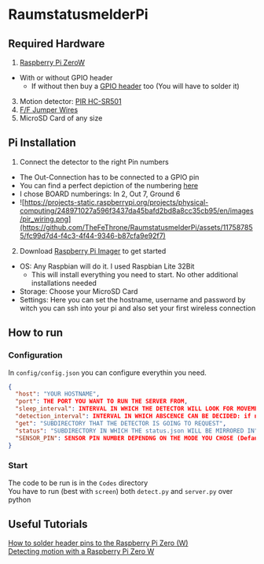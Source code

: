 # RaumstatusmelderPi

## Required Hardware

1. [Raspberry Pi ZeroW](https://www.berrybase.de/raspberry-pi-zero-w)
 - With or without GPIO header
   - If without then buy a [GPIO header](https://www.berrybase.de/40-pin-gpio-header-fuer-raspberry-pi-farbig-kodiert-simple-version) too (You will have to solder it)
3. Motion detector: [PIR HC-SR501](https://www.berrybase.de/hc-sr501-pir-sensor-infrarot-bewegungsmelder)
4. [F/F Jumper Wires](https://www.berrybase.de/40pin-jumper/dupont-kabel-female-female-trennbar)
5. MicroSD Card of any size

## Pi Installation

1. Connect the detector to the right Pin numbers

- The Out-Connection has to be connected to a GPIO pin
- You can find a perfect depiction of the numbering [here](https://cdn.sparkfun.com/assets/learn_tutorials/6/7/6/PiZero_1.pdf)
- I chose BOARD numberings: In 2, Out 7, Ground 6
- ![https://projects-static.raspberrypi.org/projects/physical-computing/248971027a596f3437da45bafd2bd8a8cc35cb95/en/images/pir_wiring.png](https://github.com/TheFeThrone/RaumstatusmelderPi/assets/117587855/fc99d7d4-f4c3-4f44-9346-b87cfa9e92f7)

2. Download [Raspberry Pi Imager](https://www.raspberrypi.com/software/) to get started

- OS: Any Raspbian will do it. I used Raspbian Lite 32Bit
  - This will install everything you need to start. No other additional installations needed 
- Storage: Choose your MicroSD Card
- Settings: Here you can set the hostname, username and password by witch you can ssh into your pi and also set your first wireless connection

## How to run

### Configuration

In `config/config.json` you can configure everythin you need. 
```json
{
  "host": "YOUR HOSTNAME", 
  "port": THE PORT YOU WANT TO RUN THE SERVER FROM,
  "sleep_interval": INTERVAL IN WHICH THE DETECTOR WILL LOOK FOR MOVEMENT,
  "detection_interval": INTERVAL IN WHICH ABSCENCE CAN BE DECIDED: if nothing has moved during this time, the room is empty,
  "get": "SUBDIRECTORY THAT THE DETECTOR IS GOING TO REQUEST",
  "status": "SUBDIRECTORY IN WHICH THE status.json WILL BE MIRRORED IN",
  "SENSOR_PIN": SENSOR PIN NUMBER DEPENDNG ON THE MODE YOU CHOSE (Default = BOARD)
}
```

### Start

The code to be run is in the `Codes` directory  
You have to run (best with `screen`) both `detect.py` and `server.py` over python

## Useful Tutorials

[How to solder header pins to the Raspberry Pi Zero (W)](https://www.youtube.com/watch?v=UDdbaMk39tM)  
[Detecting motion with a Raspberry Pi Zero W ](https://www.youtube.com/watch?v=pSSn4u3xGIg)
